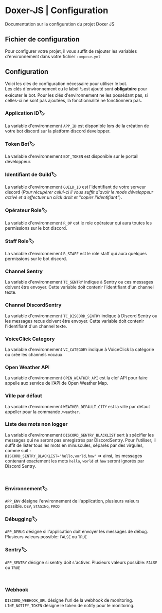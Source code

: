 # Doxer-JS | Configuration

Documentation sur la configuration du projet Doxer JS
<br/>

## Fichier de configuration

Pour configurer votre projet, il vous suffit de rajouter les variables d'environnement dans votre fichier `compose.yml`

## Configuration

Voici les clés de configuration nécessaire pour utiliser le bot.
<br/>
Les clés d'environnement ou le label `🏷️`est ajouté sont **obligatoire** pour exécuter le bot. Pour les clés d'environnement ne les possédant pas, si celles-ci ne sont pas ajoutées, la fonctionnalité ne fonctionnera pas.

### Application ID🏷️

La variable d'environnement `APP_ID` est disponible lors de la création de votre bot discord sur la platform discord developper.

### Token Bot🏷️

La variable d'environnement `BOT_TOKEN` est disponible sur le portail développeur.

### Identifiant de Guild🏷️

La variable d'environnement `GUILD_ID` est l'identifiant de votre serveur discord (_Pour récupérer celui-ci il vous suffit d'avoir le mode développeur activé et d'effectuer un click droit et "copier l'identifiant"_).

### Opérateur Role🏷️

La variable d'environnement `R_OP` est le role opérateur qui aura toutes les permissions sur le bot discord.

### Staff Role🏷️

La variable d'environnement `R_STAFF` est le role staff qui aura quelques permissions sur le bot discord.

### Channel Sentry

La variable d'environnement `TC_SENTRY` indique à Sentry ou ces messages doivent être envoyer.
Cette variable doit contenir l'identifiant d'un channel texte.

### Channel DiscordSentry

La variable d'environnement `TC_DISCORD_SENTRY` indique à Discord Sentry ou les messages recus doivent être envoyer.
Cette variable doit contenir l'identifiant d'un channel texte.

### VoiceClick Category

La variable d'environnement `VC_CATEGORY` indique à VoiceClick la catégorie ou crée les channels vocaux.

### Open Weather API

La variable d'environnement `OPEN_WEATHER_API` est la clef API pour faire appelle aux service de l'API de Open Weather Map.

### Ville par défaut

La variable d'environnement `WEATHER_DEFAULT_CITY` est la ville par défaut appeller pour la commande `/weather`.

### Liste des mots non logger

La variable d'environnement `DISCORD_SENTRY_BLACKLIST` sert à spécifier les messages qui ne seront pas enregistrés par DiscordSentry. Pour l'utiliser, il suffit de lister tous les mots en minuscules, séparés par des virgules, comme suit : <br/>`DISCORD_SENTRY_BLACKLIST="hello,world,how"` => ainsi, les messages contenant exactement les mots `hello`, `world` et `how` seront ignorés par Discord Sentry.

<br>

### Environnement🏷️

`APP_ENV` désigne l'environnement de l'application, plusieurs valeurs possible.
`DEV`, `STAGING`, `PROD`

### Débugging🏷️

`APP_DEBUG` désigne si l'application doit envoyer les messages de débug.
Plusieurs valeurs possible: `FALSE` ou `TRUE`

### Sentry🏷️

`APP_SENTRY` désigne si sentry doit s'activer.
Plusieurs valeurs possible: `FALSE` ou `TRUE`

<br>

### Webhook

`DISCORD_WEBHOOK_URL` désigne l'url de la webhook de monitoring.
`LINE_NOTIFY_TOKEN` désigne le token de notify pour le monitoring.
